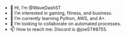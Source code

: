 - 👋 Hi, I’m @WaveDashST
- 👀 I’m interested in gaming, fitness, and business.
- 🌱 I’m currently learning Python, AWS, and A+.
- 💞️ I’m looking to collaborate on automated processes.
- 📫 How to reach me: Discord is @joeST#8755.

<!---
WaveDashST/WaveDashST is a ✨ special ✨ repository because its `README.md` (this file) appears on your GitHub profile.
You can click the Preview link to take a look at your changes.
---
